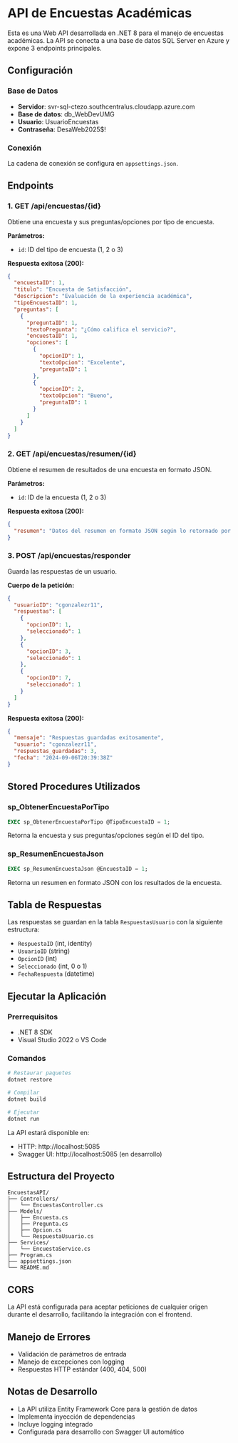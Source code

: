 # API de Encuestas Académicas

Esta es una Web API desarrollada en .NET 8 para el manejo de encuestas académicas. La API se conecta a una base de datos SQL Server en Azure y expone 3 endpoints principales.

## Configuración

### Base de Datos
- **Servidor**: svr-sql-ctezo.southcentralus.cloudapp.azure.com
- **Base de datos**: db_WebDevUMG
- **Usuario**: UsuarioEncuestas
- **Contraseña**: DesaWeb2025$!

### Conexión
La cadena de conexión se configura en `appsettings.json`.

## Endpoints

### 1. GET /api/encuestas/{id}
Obtiene una encuesta y sus preguntas/opciones por tipo de encuesta.

**Parámetros:**
- `id`: ID del tipo de encuesta (1, 2 o 3)

**Respuesta exitosa (200):**
```json
{
  "encuestaID": 1,
  "titulo": "Encuesta de Satisfacción",
  "descripcion": "Evaluación de la experiencia académica",
  "tipoEncuestaID": 1,
  "preguntas": [
    {
      "preguntaID": 1,
      "textoPregunta": "¿Cómo califica el servicio?",
      "encuestaID": 1,
      "opciones": [
        {
          "opcionID": 1,
          "textoOpcion": "Excelente",
          "preguntaID": 1
        },
        {
          "opcionID": 2,
          "textoOpcion": "Bueno",
          "preguntaID": 1
        }
      ]
    }
  ]
}
```

### 2. GET /api/encuestas/resumen/{id}
Obtiene el resumen de resultados de una encuesta en formato JSON.

**Parámetros:**
- `id`: ID de la encuesta (1, 2 o 3)

**Respuesta exitosa (200):**
```json
{
  "resumen": "Datos del resumen en formato JSON según lo retornado por sp_ResumenEncuestaJson"
}
```

### 3. POST /api/encuestas/responder
Guarda las respuestas de un usuario.

**Cuerpo de la petición:**
```json
{
  "usuarioID": "cgonzalezr11",
  "respuestas": [
    {
      "opcionID": 1,
      "seleccionado": 1
    },
    {
      "opcionID": 3,
      "seleccionado": 1
    },
    {
      "opcionID": 7,
      "seleccionado": 1
    }
  ]
}
```

**Respuesta exitosa (200):**
```json
{
  "mensaje": "Respuestas guardadas exitosamente",
  "usuario": "cgonzalezr11",
  "respuestas_guardadas": 3,
  "fecha": "2024-09-06T20:39:38Z"
}
```

## Stored Procedures Utilizados

### sp_ObtenerEncuestaPorTipo
```sql
EXEC sp_ObtenerEncuestaPorTipo @TipoEncuestaID = 1;
```
Retorna la encuesta y sus preguntas/opciones según el ID del tipo.

### sp_ResumenEncuestaJson
```sql
EXEC sp_ResumenEncuestaJson @EncuestaID = 1;
```
Retorna un resumen en formato JSON con los resultados de la encuesta.

## Tabla de Respuestas
Las respuestas se guardan en la tabla `RespuestasUsuario` con la siguiente estructura:
- `RespuestaID` (int, identity)
- `UsuarioID` (string)
- `OpcionID` (int)
- `Seleccionado` (int, 0 o 1)
- `FechaRespuesta` (datetime)

## Ejecutar la Aplicación

### Prerrequisitos
- .NET 8 SDK
- Visual Studio 2022 o VS Code

### Comandos
```bash
# Restaurar paquetes
dotnet restore

# Compilar
dotnet build

# Ejecutar
dotnet run
```

La API estará disponible en:
- HTTP: http://localhost:5085
- Swagger UI: http://localhost:5085 (en desarrollo)

## Estructura del Proyecto

```
EncuestasAPI/
├── Controllers/
│   └── EncuestasController.cs
├── Models/
│   ├── Encuesta.cs
│   ├── Pregunta.cs
│   ├── Opcion.cs
│   └── RespuestaUsuario.cs
├── Services/
│   └── EncuestaService.cs
├── Program.cs
├── appsettings.json
└── README.md
```

## CORS
La API está configurada para aceptar peticiones de cualquier origen durante el desarrollo, facilitando la integración con el frontend.

## Manejo de Errores
- Validación de parámetros de entrada
- Manejo de excepciones con logging
- Respuestas HTTP estándar (400, 404, 500)

## Notas de Desarrollo
- La API utiliza Entity Framework Core para la gestión de datos
- Implementa inyección de dependencias
- Incluye logging integrado
- Configurada para desarrollo con Swagger UI automático
